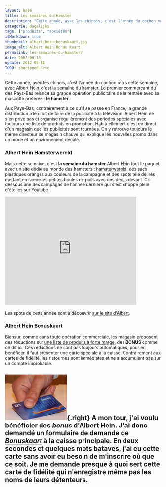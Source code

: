 ```yaml
---
layout: base
title: Les semaines du Hamster
description: "Cette année, avec les chinois, c'est l'année du cochon mais cette semaine, avec Albert Hein, c'est la semaine du hamster. Le premier commerçant du des Pays-B"
categorie: dagelijks
tags: ["produits", "sociétés"]
isMarkdown: true
thumbnail: albert-hein-bonuskaart.jpg
image_alt: Albert Hein Bonus Kaart
permalink: les-semaines-du-hamster/
date: 2007-09-13
update: 2012-09-11
TODO: shortened desc
---
```


Cette année, avec les chinois, c'est l'année du cochon mais cette semaine, avec [Albert Hein](/albert-hein-et-compagnie), c'est la semaine du hamster. Le premier commerçant du des Pays-Bas relance sa grande opération publicitaire de la rentrée avec sa mascotte préférée : **le hamster**. 

Aux Pays-Bas, contrairement à ce qu'il se passe en France, la grande distribution a le droit de faire de la publicité à la télévision. Albert Hein ne s'en prive pas et organise régulièrement des periodes spéciales avec toujours une liste de produits en promotion. Habituellement c'est en direct d'un magasin que les publicités sont tournées. On y retrouve toujours le même directeur de magasin chauve qui explique les nouvelles promo dans un mode et un environement décalé.

### Albert Hein Hamsterwereld

Mais cette semaine, c'est **la semaine du hamster** Albert Hein fout le paquet avec un site dédié au monde des hamsters : [hamsterwereld](http://www.hamsterwereld.nl/), des sacs plastiques oranges aux couleurs de la campagne et des spots télé délires mettant en scene les petites boules de poils avec des dents devant. Ci-dessous une des campages de l'année dernière qui s'est choppé plein d'étoiles sur Youtube.

<!-- HTML -->
<object width="425" height="350"><param name="movie" value="http://www.youtube.com/v/0MThP5w1EY4"></param><param name="wmode" value="transparent"></param><embed src="http://www.youtube.com/v/0MThP5w1EY4" type="application/x-shockwave-flash" wmode="transparent" width="425" height="350"></embed></object>
<!-- / HTML -->

Les spots de cette année sont à découvrir [sur le site d'Albert](http://www.ah.nl/hamsterweken/).

### Albert Hein Bonuskaart

Biensur, comme dans toute opération commerciale, les magasin proposent des réductions sur [une liste de produits à forte marge](http://www.ah.nl/aanbiedingen/), des **BONUS** comme on dit ici. Ces réductions ne sont pas toujours automatiques, pour en bénéficer, il faut présenter une carte spéciale à la caisse. Contrairement aux cartes de fidélité, les ristournes sont immédiates et ne s'accumulent pas sur un compte improbable.

![Albert Hein Bonus Kaart](albert-hein-bonuskaart.jpg){.right}
A mon tour, j'ai voulu bénéficier des *bonus* d'Albert Hein. J'ai donc demandé un formulaire de demande de *[Bonuskaart](http://www.ah.nl/klantenservice/bonuskaart/index.jsp?id=1280&trg=klantenservice/bonuskaart/index)* à la caisse principale. En deux secondes et quelques mots bataves, j'ai eu cette carte sans avoir eu besoin de m'inscrire où que ce soit. Je me demande presque à quoi sert cette carte de fidélité qui n'enregistre même pas les noms de leurs détenteurs.
---